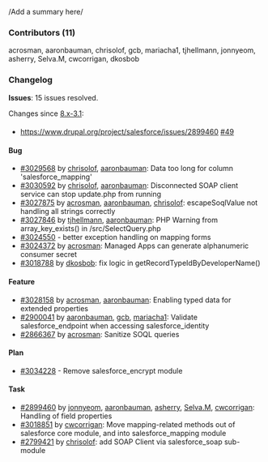 /Add a summary here/

### Contributors (11)

acrosman, aaronbauman, chrisolof, gcb, mariacha1, tjhellmann, jonnyeom, asherry, Selva.M, cwcorrigan, dkosbob

### Changelog

**Issues**: 15 issues resolved.

Changes since [8.x-3.1](https://www.drupal.org/project/sfd8/releases/8.x-3.1):

####

* https://www.drupal.org/project/salesforce/issues/2899460 [#49](https://www.drupal.org/node/49)

#### Bug

* [#3029568](https://www.drupal.org/node/3029568) by [chrisolof](https://www.drupal.org/u/chrisolof), [aaronbauman](https://www.drupal.org/u/aaronbauman): Data too long for column 'salesforce_mapping'
* [#3030592](https://www.drupal.org/node/3030592) by [chrisolof](https://www.drupal.org/u/chrisolof), [aaronbauman](https://www.drupal.org/u/aaronbauman): Disconnected SOAP client service can stop update.php from running
* [#3027875](https://www.drupal.org/node/3027875) by [acrosman](https://www.drupal.org/u/acrosman), [aaronbauman](https://www.drupal.org/u/aaronbauman), [chrisolof](https://www.drupal.org/u/chrisolof): escapeSoqlValue not handling all strings correctly
* [#3027846](https://www.drupal.org/node/3027846) by [tjhellmann](https://www.drupal.org/u/tjhellmann), [aaronbauman](https://www.drupal.org/u/aaronbauman): PHP Warning from array_key_exists() in /src/SelectQuery.php
* [#3024550](https://www.drupal.org/node/3024550) - better exception handling on mapping forms
* [#3024372](https://www.drupal.org/node/3024372) by [acrosman](https://www.drupal.org/u/acrosman): Managed Apps can generate alphanumeric consumer secret
* [#3018788](https://www.drupal.org/node/3018788) by [dkosbob](https://www.drupal.org/u/dkosbob): fix logic in getRecordTypeIdByDeveloperName()

#### Feature

* [#3028158](https://www.drupal.org/node/3028158) by [acrosman](https://www.drupal.org/u/acrosman), [aaronbauman](https://www.drupal.org/u/aaronbauman): Enabling typed data for extended properties
* [#2900041](https://www.drupal.org/node/2900041) by [aaronbauman](https://www.drupal.org/u/aaronbauman), [gcb](https://www.drupal.org/u/gcb), [mariacha1](https://www.drupal.org/u/mariacha1): Validate salesforce_endpoint when accessing salesforce_identity
* [#2866367](https://www.drupal.org/node/2866367) by [acrosman](https://www.drupal.org/u/acrosman): Sanitize SOQL queries

#### Plan

* [#3034228](https://www.drupal.org/node/3034228) - Remove salesforce_encrypt module

#### Task

* [#2899460](https://www.drupal.org/node/2899460) by [jonnyeom](https://www.drupal.org/u/jonnyeom), [aaronbauman](https://www.drupal.org/u/aaronbauman), [asherry](https://www.drupal.org/u/asherry), [Selva.M](https://www.drupal.org/u/selva.m), [cwcorrigan](https://www.drupal.org/u/cwcorrigan): Handling of field properties
* [#3018851](https://www.drupal.org/node/3018851) by [cwcorrigan](https://www.drupal.org/u/cwcorrigan): Move mapping-related methods out of salesforce core module, and into salesforce_mapping module
* [#2799421](https://www.drupal.org/node/2799421) by [chrisolof](https://www.drupal.org/u/chrisolof): add SOAP Client via salesforce_soap sub-module
